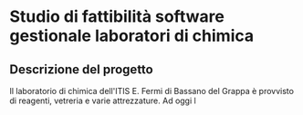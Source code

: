 # Studio di fattibilità software gestionale laboratori di chimica

## Descrizione del progetto

Il laboratorio di chimica dell'ITIS E. Fermi di Bassano del Grappa è provvisto di reagenti, vetreria e varie attrezzature.
Ad oggi l
<!--stackedit_data:
eyJoaXN0b3J5IjpbMzA5NjIyMjU1LDEwNDE1NDkyODddfQ==
-->